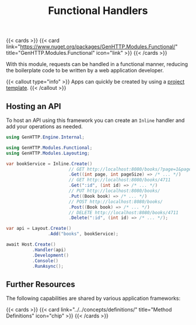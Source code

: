 ﻿---
title: Functional Handlers
description: Respond to HTTP requests in a functional manner with no boiler code.
weight: 2
cascade:
  type: docs
---

{{< cards >}}
{{< card link="https://www.nuget.org/packages/GenHTTP.Modules.Functional/" title="GenHTTP.Modules.Functional" icon="link" >}}
{{< /cards >}}

With this module, requests can be handled in a functional manner, reducing
the boilerplate code to be written by a web application developer.

{{< callout type="info" >}}
Apps can quickly be created by using a [project template](../../templates/).
{{< /callout >}}

## Hosting an API

To host an API using this framework you can create an `Inline` handler and add
your operations as needed. 

```csharp
using GenHTTP.Engine.Internal;

using GenHTTP.Modules.Functional;
using GenHTTP.Modules.Layouting;

var bookService = Inline.Create()                        
                        // GET http://localhost:8080/books/?page=1&pageSize=20
                        .Get((int page, int pageSize) => /* ... */)
                        // GET http://localhost:8080/books/4711
                        .Get(":id", (int id) => /* ... */) 
                        // PUT http://localhost:8080/books/
                        .Put((Book book) => /* ... */) 
                        // POST http://localhost:8080/books/
                        .Post((Book book) => /* ... */) 
                        // DELETE http://localhost:8080/books/4711
                        .Delete(":id", (int id) => /* ... */); 

var api = Layout.Create()
                .Add("books", bookService);

await Host.Create()
          .Handler(api)
          .Development()
          .Console()
          .RunAsync();
```

## Further Resources

The following capabilities are shared by various application frameworks:

{{< cards >}}
{{< card link="../../concepts/definitions/" title="Method Definitions" icon="chip" >}}
{{< /cards >}}
